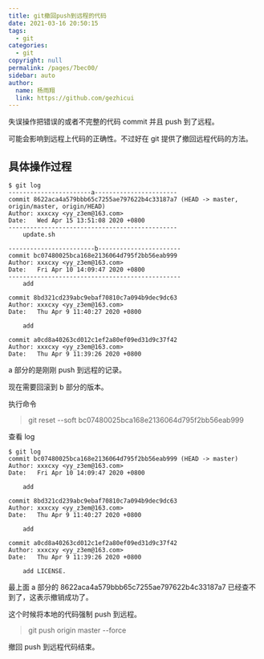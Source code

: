 ```yaml
---
title: git撤回push到远程的代码
date: 2021-03-16 20:50:15
tags:
  - git
categories:
  - git
copyright: null
permalink: /pages/7bec00/
sidebar: auto
author:
  name: 杨雨翔
  link: https://github.com/gezhicui
---
```


失误操作把错误的或者不完整的代码 commit 并且 push 到了远程。

可能会影响到远程上代码的正确性。不过好在 git 提供了撤回远程代码的方法。

## 具体操作过程

```
$ git log
-----------------------a-----------------------
commit 8622aca4a579bbb65c7255ae797622b4c33187a7 (HEAD -> master, origin/master, origin/HEAD)
Author: xxxcxy <yy_z3em@163.com>
Date:   Wed Apr 15 13:51:08 2020 +0800
-----------------------------------------------
    update.sh

------------------------b-----------------------
commit bc07480025bca168e2136064d795f2bb56eab999
Author: xxxcxy <yy_z3em@163.com>
Date:   Fri Apr 10 14:09:47 2020 +0800
------------------------------------------------
    add

commit 8bd321cd239abc9ebaf70810c7a094b9dec9dc63
Author: xxxcxy <yy_z3em@163.com>
Date:   Thu Apr 9 11:40:27 2020 +0800

    add

commit a0cd8a40263cd012c1ef2a80ef09ed31d9c37f42
Author: xxxcxy <yy_z3em@163.com>
Date:   Thu Apr 9 11:39:26 2020 +0800
```

a 部分的是刚刚 push 到远程的记录。

现在需要回滚到 b 部分的版本。

执行命令

> git reset --soft bc07480025bca168e2136064d795f2bb56eab999

查看 log

```
$ git log
commit bc07480025bca168e2136064d795f2bb56eab999 (HEAD -> master)
Author: xxxcxy <yy_z3em@163.com>
Date:   Fri Apr 10 14:09:47 2020 +0800

    add

commit 8bd321cd239abc9ebaf70810c7a094b9dec9dc63
Author: xxxcxy <yy_z3em@163.com>
Date:   Thu Apr 9 11:40:27 2020 +0800

    add

commit a0cd8a40263cd012c1ef2a80ef09ed31d9c37f42
Author: xxxcxy <yy_z3em@163.com>
Date:   Thu Apr 9 11:39:26 2020 +0800

    add LICENSE.
```

最上面 a 部分的 8622aca4a579bbb65c7255ae797622b4c33187a7 已经查不到了，这表示撤销成功了。

这个时候将本地的代码强制 push 到远程。

> git push origin master --force

撤回 push 到远程代码结束。
